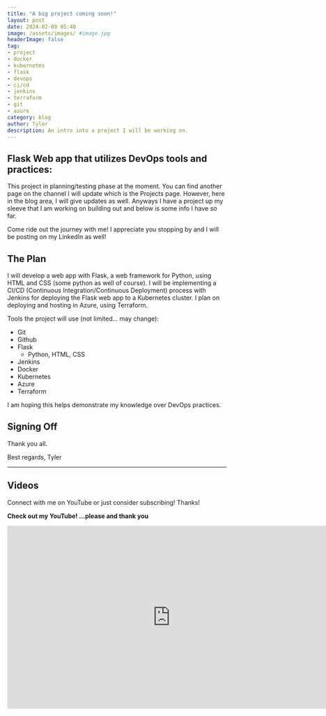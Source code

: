 ```yaml
---
title: "A big project coming soon!"
layout: post
date: 2024-02-09 05:40 
image: /assets/images/ #image.jpg
headerImage: false
tag:
- project
- docker
- kubernetes
- flask
- devops
- ci/cd
- jenkins
- terraform
- git
- azure
category: blog
author: Tyler
description: An intro into a project I will be working on.
---
```


## Flask Web app that utilizes DevOps tools and practices:

This project in planning/testing phase at the moment. You can find another page on the channel I will update which is the Projects page. However, here in the blog area, I will give updates as well. Anyways I have a project up my sleeve that I am working on building out and below is some info I have so far.

Come ride out the journey with me! I appreciate you stopping by and I will be posting on my LinkedIn as well!

## The Plan

I will develop a web app with Flask, a web framework for Python, using HTML and CSS (some python as well of course). I will be implementing a CI/CD (Continuous Integration/Continuous Deployment) process with Jenkins for deploying the Flask web app to a Kubernetes cluster. I plan on deploying and hosting in Azure, using Terraform.

Tools the project will use (not limited... may change):
- Git
- Github
- Flask
  - Python, HTML, CSS
- Jenkins
- Docker
- Kubernetes
- Azure
- Terraform

I am hoping this helps demonstrate my knowledge over DevOps practices.

## Signing Off

Thank you all.

Best regards,
Tyler

--- 

## Videos

Connect with me on YouTube or just consider subscribing! Thanks!

**Check out my YouTube! ...please and thank you**

<iframe width="747" height="420" src="https://www.youtube.com/embed/VRXHawfSMuM" title="The Shared Responsibility Model Overview" frameborder="0" allow="accelerometer; autoplay; clipboard-write; encrypted-media; gyroscope; picture-in-picture; web-share" allowfullscreen></iframe>

[1]: https://daringfireball.net/projects/markdown/
[2]: https://www.fileformat.info/info/unicode/char/2163/index.htm
[3]: https://www.markitdown.net/
[4]: https://daringfireball.net/projects/markdown/basics
[5]: https://daringfireball.net/projects/markdown/syntax
[6]: https://kune.fr/wp-content/uploads/2013/10/ghost-blog.jpg
